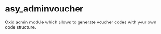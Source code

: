 asy_adminvoucher
================

Oxid admin module which allows to generate voucher codes with your own code structure.
